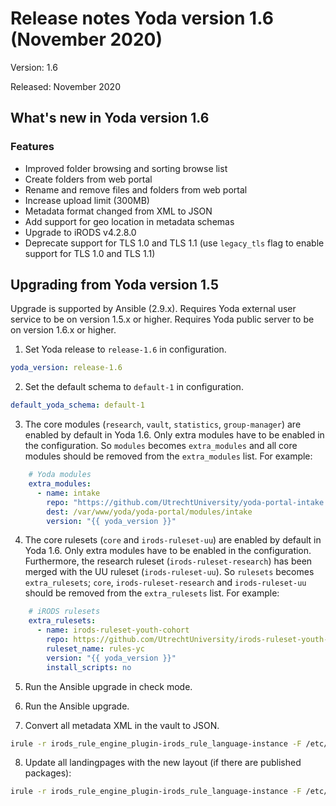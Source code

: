 # Release notes Yoda version 1.6 (November 2020)

Version: 1.6

Released: November 2020

## What's new in Yoda version 1.6
### Features
- Improved folder browsing and sorting browse list
- Create folders from web portal
- Rename and remove files and folders from web portal
- Increase upload limit (300MB)
- Metadata format changed from XML to JSON
- Add support for geo location in metadata schemas
- Upgrade to iRODS v4.2.8.0
- Deprecate support for TLS 1.0 and TLS 1.1 (use `legacy_tls` flag to enable support for TLS 1.0 and TLS 1.1)

## Upgrading from Yoda version 1.5
Upgrade is supported by Ansible (2.9.x).
Requires Yoda external user service to be on version 1.5.x or higher.
Requires Yoda public server to be on version 1.6.x or higher.

1. Set Yoda release to `release-1.6` in configuration.
```yaml
yoda_version: release-1.6
```

2. Set the default schema to `default-1` in configuration.
```yaml
default_yoda_schema: default-1
```

3. The core modules (`research`, `vault`, `statistics`, `group-manager`) are enabled by default in Yoda 1.6.
   Only extra modules have to be enabled in the configuration.
   So `modules` becomes `extra_modules` and all core modules should be removed from the `extra_modules` list.
   For example:
```yaml
    # Yoda modules
    extra_modules:
      - name: intake
        repo: "https://github.com/UtrechtUniversity/yoda-portal-intake.git"
        dest: /var/www/yoda/yoda-portal/modules/intake
        version: "{{ yoda_version }}"
```

4. The core rulesets (`core` and `irods-ruleset-uu`) are enabled by default in Yoda 1.6.
   Only extra modules have to be enabled in the configuration.
   Furthermore, the research ruleset (`irods-ruleset-research`) has been merged with the UU ruleset
   (`irods-ruleset-uu`). So `rulesets` becomes `extra_rulesets`;
   `core`, `irods-ruleset-research` and `irods-ruleset-uu` should be removed from the `extra_rulesets` list.
   For example:
```yaml
    # iRODS rulesets
    extra_rulesets:
      - name: irods-ruleset-youth-cohort
        repo: https://github.com/UtrechtUniversity/irods-ruleset-youth-cohort.git
        ruleset_name: rules-yc
        version: "{{ yoda_version }}"
        install_scripts: no
```

5. Run the Ansible upgrade in check mode.

6. Run the Ansible upgrade.

7. Convert all metadata XML in the vault to JSON.
```bash
irule -r irods_rule_engine_plugin-irods_rule_language-instance -F /etc/irods/irods-ruleset-uu/tools/check-vault-metadata-xml-for-transformation-to-json.r
```

8. Update all landingpages with the new layout (if there are published packages):
```bash
irule -r irods_rule_engine_plugin-irods_rule_language-instance -F /etc/irods/irods-ruleset-research/tools/update-landingpages.r
```
